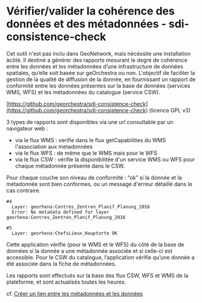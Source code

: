 # Vérifier/valider la cohérence des données et des métadonnées - sdi-consistence-check

Cet outil n'est pas inclu dans GeoNetwork, mais nécéssite une installation àcôté. Il destiné a générer des rapports mesurant le degré de cohérence entre les données et les métadonnées d’une infrastructure de données spatiales, qu’elle soit basée sur geOrchestra ou non. L'objectif de faciliter la gestion de la qualité de diffusion de la donnée, en fournissant un rapport de conformité entre les données présentes sur la base de données \(services WMS, WFS\) et les métadonnées du catalogue \(service CSW\).

[https://github.com/georchestra/sdi-consistence-check](https://github.com/georchestra/sdi-consistence-check) \(licence GPL v3\)

3 types de rapports sont disponibles via une url consultable par un navigateur web :

* via le flux WMS : verifie dans le flux getCapabilities du WMS l'association aux metadonnées 
* via le flux WFS : de même que le WMS mais pour le WFS 
* via le flux CSW : vérifie la disponibilitée d'un service WMS ou WFS pour chaque métadonnée présente dans le CSW. 

Pour chaque couche son niveau de conformité : “ok” si la donnée et la métadonnée sont bien conformes, ou un message d'erreur détaillé dans le cas contraire.

```
#4  
  Layer: georhena:Centres_Zentren_Planif_Planung_2016
  Error: No metadata defined for layer georhena:Centres_Zentren_Planif_Planung_2016

#5
  Layer: georhena:ChefsLieux_Hauptorte OK
```

Cette application vérifie \(pour le WMS et le WFS\) du côté de la base de données si la donnée a une métadonnée associée et si celle-ci est accessible. Pour le CSW du catalogue, l’application vérifie qu’une donnée a été associée dans la fiche de métadonnées.

Les rapports sont effectués sur la base des flux CSW, WFS et WMS de la plateforme, et sont actualisés toutes les heures.

cf. [Créer un lien entre les métadonnées et les données](/guide-administrateur/geoserver/creer-un-lien-entre-les-metadonnees-et-les-donnees.md)

